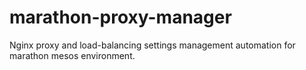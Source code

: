 # marathon-proxy-manager

Nginx proxy and load-balancing settings management automation for marathon mesos environment.
